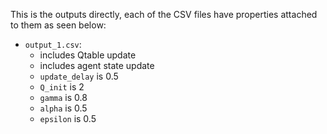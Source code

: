 
This is the outputs directly, each of the CSV files have properties attached to them as seen below:

- `output_1.csv`:
  - includes Qtable update
  - includes agent state update
  - `update_delay` is 0.5
  - `Q_init` is 2
  - `gamma` is 0.8
  - `alpha` is 0.5
  - `epsilon` is 0.5
